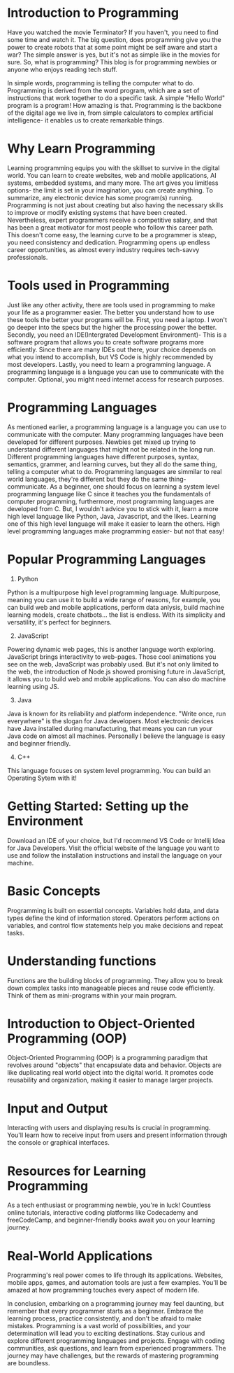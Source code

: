 # Introduction to Programming

Have you watched the movie Terminator? If you haven't, you need to find some time and watch it. The big question, does programming give you the power to create robots that at some point might be self aware and start a war? The simple answer is yes, but it's not as simple like in the movies for sure. So, what is programming? This blog is for programming newbies or anyone who enjoys reading tech stuff.

In simple words, programming is telling the computer what to do. Programming is derived from the word program, which are a set of instructions that work together to do a specific task. A simple "Hello World" program is a program! How amazing is that. Programming is the backbone of the digital age we live in, from simple calculators to complex artificial intelligence- it enables us to create remarkable things.

# Why Learn Programming

Learning programming equips you with the skillset to survive in the digital world. You can learn to create websites, web and mobile applications, AI systems, embedded systems, and many more. The art gives you limitless options- the limit is set in your imagination, you can create anything. To summarize, any electronic device has some program(s) running. Programming is not just about creating but also having the necessary skills to improve or modify existing systems that have been created. Nevertheless, expert programmers receive a competitive salary, and that has been a great motivator for most people who follow this career path. This doesn't come easy, the learning curve to be a programmer is steap, you need consistency and dedication. Programming opens up endless career opportunities, as almost every industry requires tech-savvy professionals.

# Tools used in Programming

Just like any other activity, there are tools used in programming to make your life as a programmer easier. The better you understand how to use these tools the better your programs will be. First, you need a laptop. I won't go deeper into the specs but the higher the processing power the better. Secondly, you need an IDE(Intergrated Development Environment)- This is a software program that allows you to create software programs more efficiently. Since there are many IDEs out there, your choice depends on what you intend to accomplish, but VS Code is highly recommended by most developers. Lastly, you need to learn a programming language. A programming language is a language you can use to communicate with the computer. Optional, you might need internet access for research purposes.

# Programming Languages

As mentioned earlier, a programming language is a language you can use to communicate with the computer. Many programming languages have been developed for different purposes. Newbies get mixed up trying to understand different languages that might not be related in the long run. Different programming languages have different purposes, syntax, semantics, grammer, and learning curves, but they all do the same thing, telling a computer what to do. Programming languages are simmilar to real world languages, they're different but they do the same thing- communicate. As a beginner, one should focus on learning a system level programming language like C since it teaches you the fundamentals of computer programming, furthermore, most programming languages are developed from C. But, I wouldn't advice you to stick with it, learn a more high level language like Python, Java, Javascript, and the likes. Learning one of this high level language will make it easier to learn the others. High level programming languages make programming easier- but not that easy!

# Popular Programming Languages

1. Python

Python is a multipurpose high level programming language. Multipurpose, meaning you can use it to build a wide range of reasons, for example, you can build web and mobile applications, perform data anlysis, build machine learning models, create chatbots... the list is endless. With its simplicity and versatility, it's perfect for beginners.

2. JavaScript

Powering dynamic web pages, this is another language worth exploring. JavaScript brings interactivity to web-pages. Those cool animations you see on the web, JavaScript was probably used. But it's not only limited to the web, the introduction of Node.js showed promising future in JavaScript, it allows you to build web and mobile applications. You can also do machine learning using JS.

3. Java 

Java is known for its reliability and platform independence. "Write once, run everywhere" is the slogan for Java developers. Most electronic devices have Java installed during manufacturing, that means you can run your Java code on almost all machines. Personally I believe the language is easy and beginner friendly.

4. C++

This language focuses on system level programming. You can build an Operating Sytem with it!


# Getting Started: Setting up the Environment

Download an IDE of your choice, but I'd recommend VS Code or Intellij Idea for Java Developers. Visit the official website of the language you want to use and follow the installation instructions and install the language on your machine.

# Basic Concepts

Programming is built on essential concepts. Variables hold data, and data types define the kind of information stored. Operators perform actions on variables, and control flow statements help you make decisions and repeat tasks.

# Understanding functions

Functions are the building blocks of programming. They allow you to break down complex tasks into manageable pieces and reuse code efficiently. Think of them as mini-programs within your main program.

# Introduction to Object-Oriented Programming (OOP)

Object-Oriented Programming (OOP) is a programming paradigm that revolves around "objects" that encapsulate data and behavior. Objects are like duplicating real world object into the digital world. It promotes code reusability and organization, making it easier to manage larger projects.

# Input and Output

Interacting with users and displaying results is crucial in programming. You'll learn how to receive input from users and present information through the console or graphical interfaces.

# Resources for Learning Programming

As a tech enthusiast or programming newbie, you're in luck! Countless online tutorials, interactive coding platforms like Codecademy and freeCodeCamp, and beginner-friendly books await you on your learning journey.

# Real-World Applications

Programming's real power comes to life through its applications. Websites, mobile apps, games, and automation tools are just a few examples. You'll be amazed at how programming touches every aspect of modern life.


In conclusion, embarking on a programming journey may feel daunting, but remember that every programmer starts as a beginner. Embrace the learning process, practice consistently, and don't be afraid to make mistakes. Programming is a vast world of possibilities, and your determination will lead you to exciting destinations. Stay curious and explore different programming languages and projects. Engage with coding communities, ask questions, and learn from experienced programmers. The journey may have challenges, but the rewards of mastering programming are boundless.